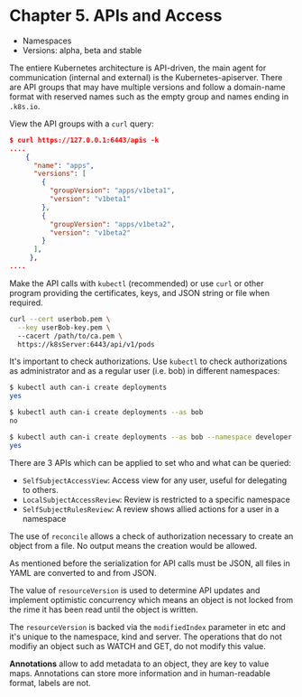 # Chapter 5. APIs and Access



- Namespaces
- Versions: alpha, beta and stable



The entiere Kubernetes architecture is API-driven, the main agent for communication (internal and external) is the Kubernetes-apiserver. There are API groups that may have multiple versions and follow a domain-name format with reserved names such as the empty group and names ending in `.k8s.io`.

View the API groups with a `curl` query:

```json
$ curl https://127.0.0.1:6443/apis -k
....
    {
      "name": "apps",
      "versions": [
        {
          "groupVersion": "apps/v1beta1",
          "version": "v1beta1" 
        },
        {
          "groupVersion": "apps/v1beta2",  
          "version": "v1beta2"
        } 
      ], 
     },
....
```

Make the API calls with `kubectl` (recommended) or use `curl` or other program providing the certificates, keys, and JSON string or file when required.

```bash
curl --cert userbob.pem \
  --key userBob-key.pem \ 
  --cacert /path/to/ca.pem \
  https://k8sServer:6443/api/v1/pods
```

It's important to check authorizations. Use `kubectl` to check authorizations as administrator and as a regular user (i.e. bob) in different namespaces:

```bash
$ kubectl auth can-i create deployments
yes

$ kubectl auth can-i create deployments --as bob
no

$ kubectl auth can-i create deployments --as bob --namespace developer
yes
```

There are 3 APIs which can be applied to set who and what can be queried:

- `SelfSubjectAccessView`: Access view for any user, useful for delegating to others.
- `LocalSubjectAccessReview`: Review is restricted to a specific namespace
- `SelfSubjectRulesReview`: A review shows allied actions for a user in a namespace

The use of `reconcile` allows a check of authorization necessary to create an object from a file. No output means the creation would be allowed.

As mentioned before the serialization for API calls must be JSON, all files in YAML are converted to and from JSON.

The value of `resourceVersion` is used to determine API updates and implement optimistic concurrency which means an object is not locked from the rime it has been read until the object is written.

The `resourceVersion` is backed via the `modifiedIndex` parameter in etc and it's unique to the namespace, kind and server. The operations that do not modifiy an object such as WATCH and GET, do not modify this value.

**Annotations** allow to add metadata to an object, they are key to value maps. Annotations can store more information and in human-readable format, labels are not.

